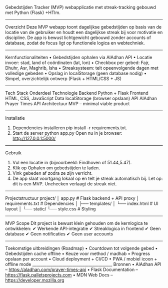 Gebedstijden Tracker (MVP)
webapplicatie met streak-tracking gebouwd met Python (Flask) +HTlm.
________________________________________
Overzicht
Deze MVP webapp toont dagelijkse gebedstijden op basis van de locatie van de gebruiker en houdt een dagelijkse streak bij voor motivatie en discipline. De app is bewust lichtgewicht gebouwd zonder accounts of database, zodat de focus ligt op functionele logica en webtechniek.
________________________________________
 Kernfunctionaliteiten
•	 Gebedstijden ophalen via AlAdhan API
•	 Locatie invoer: stad, land of coördinaten (lat, lon)
•	 Checkbox per gebed: Fajr, Dhuhr, Asr, Maghrib, Isha
•	 Streaksysteem: telt opeenvolgende dagen met volledige gebeden
•	 Opslag in localStorage (geen database nodig)
•	 Simpel, overzichtelijk ontwerp (Flask + HTML/CSS + JS)
________________________________________
 Tech Stack
Onderdeel	Technologie
Backend	Python + Flask
Frontend	HTML, CSS, JavaScript
Data	localStorage (browser opslaan)
API	AlAdhan Prayer Times API
Architectuur	MVP – minimal viable product
________________________________________
 Installatie
1. Dependencies installeren
pip install -r requirements.txt.
2. Start de server
python app.py
Open nu in je browser:
http://127.0.0.1:5000/
________________________________________
 Gebruik
1.	Vul een locatie in (bijvoorbeeld: Eindhoven of 51.44,5.47).
2.	Klik op Ophalen om gebedstijden te laden.
3.	Vink gebeden af zodra ze zijn verricht.
4.	De app slaat voortgang lokaal op en telt je streak automatisch bij.
Let op: dit is een MVP. Unchecken verlaagt de streak niet.
________________________________________
 Projectstructuur
project/
│ app.py                # Flask backend + API proxy
│ requirements.txt       # Dependencies
│
├── templates/
│     └── index.html     # UI layout
│
└── static/
      └── style.css      # Styling
________________________________________
MVP Scope
Dit project is bewust klein gehouden om de kernlogica te ontwikkelen:
✔ Werkende API-integratie
✔ Streaklogica in frontend
✔ Geen database
✔ Geen notificaties
✔ Geen user accounts
________________________________________
Toekomstige uitbreidingen (Roadmap)
•	Countdown tot volgende gebed
•	Gebedstijden cache offline
•	Keuze voor method / madhab
•	Progress opslaan per account
•	Cloud deployment + CI/CD
•	PWA / mobiel icoon + offline mode
________________________________________ Bronnen
•	AlAdhan API – https://aladhan.com/prayer-times-api
•	Flask Documentation – https://flask.palletsprojects.com
•	MDN Web Docs – https://developer.mozilla.org

